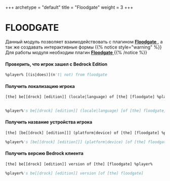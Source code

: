 +++
archetype = "default"
title = "Floodgate"
weight = 3
+++
# FLOODGATE

Данный модуль позволяет взаимодействовать с плагином [**Floodgate** <i class="fas fa-link"></i>](https://github.com/GeyserMC/Floodgate), а так же создавать интерактивные формы
{{% notice style="warning" %}}
Для работы модуля необходим плагин [**Floodgate** <i class="fas fa-link"></i>](https://github.com/GeyserMC/Floodgate)
{{% /notice %}}

#### Проверить, что игрок зашел с Bedrock Edition
```vb
%player% [(is|does)](n't| not) from floodgate
```
#### Получить локализацию игрока
```vb
[the] be[[drock] [edition]] (locale|language) of [the] [floodgate] %player%
            
```
```vb
%player%'s be[[drock] [edition]] (locale|language) [of [the] floodgate]
```
#### Получить название устройства игрока
```vb
[the] [be[[drock] [edition]]] (platform|device) of [the] [floodgate] %player%
```
```vb
%player%'s [be[[drock] [edition]]] (platform|device) [of [the] floodgate]
```
#### Получить версию Bedrock клиента
```vb
[the] be[[drock] [edition]] version of [the] [floodgate] %player%
```
```vb
%player%'s be[[drock] [edition]] version [of [the] floodgate]
```